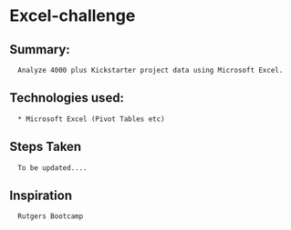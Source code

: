 # Excel-challenge

   ## Summary:
      Analyze 4000 plus Kickstarter project data using Microsoft Excel. 
   
   ## Technologies used:
      * Microsoft Excel (Pivot Tables etc)
   
   ## Steps Taken
      To be updated....

   ## Inspiration
      Rutgers Bootcamp
